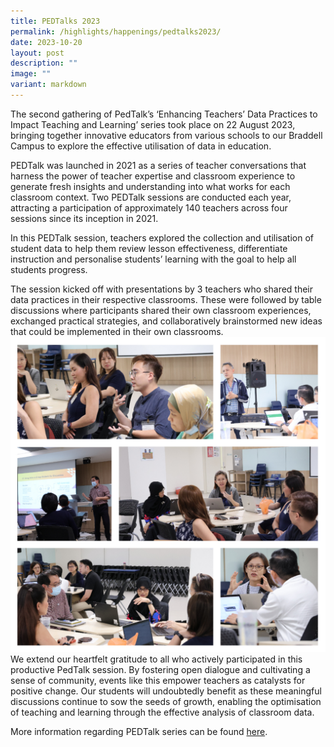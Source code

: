 ```yaml
---
title: PEDTalks 2023
permalink: /highlights/happenings/pedtalks2023/
date: 2023-10-20
layout: post
description: ""
image: ""
variant: markdown
---
```

The second gathering of PedTalk’s ‘Enhancing Teachers’ Data Practices to Impact Teaching and Learning’ series took place on 22 August 2023, bringing together innovative educators from various schools to our Braddell Campus to explore the effective utilisation of data in education.

PEDTalk was launched in 2021 as a series of teacher conversations that harness the power of teacher expertise and classroom experience to generate fresh insights and understanding into what works for each classroom context. Two PEDTalk sessions are conducted each year, attracting a participation of approximately 140 teachers across four sessions since its inception in 2021.

In this PEDTalk session, teachers explored the collection and utilisation of student data to help them review lesson effectiveness, differentiate instruction and personalise students’ learning with the goal to help all students progress.

The session kicked off with presentations by 3 teachers who shared their data practices in their respective classrooms. These were followed by table discussions where participants shared their own classroom experiences, exchanged practical strategies, and collaboratively brainstormed new ideas that could be implemented in their own classrooms.
![Picture of PEDtalk aug session](/images/PedTalk.jpg)
We extend our heartfelt gratitude to all who actively participated in this productive PedTalk session. By fostering open dialogue and cultivating a sense of community, events like this empower teachers as catalysts for positive change. Our students will undoubtedly benefit as these meaningful discussions continue to sow the seeds of growth, enabling the optimisation of teaching and learning through the effective analysis of classroom data.

More information regarding PEDTalk series can be found [here](https://sites.google.com/rafflesgirlssch.edu.sg/pedtalks/about-pedtalks).